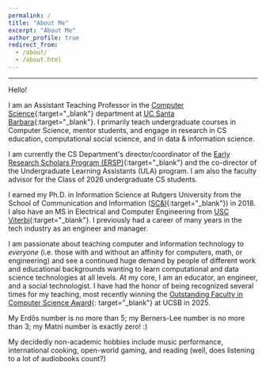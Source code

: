 ```yaml
---
permalink: /
title: "About Me"
excerpt: "About Me"
author_profile: true
redirect_from: 
  - /about/
  - /about.html
---
```


-----
Hello! 

I am an Assistant Teaching Professor in the 
[Computer Science](https://cs.ucsb.edu){:target="_blank"} department 
at [UC Santa Barbara](https://www.ucsb.edu){:target="_blank"}.
I primarily teach undergraduate courses in Computer Science, mentor students, and engage in research in CS education, computational social science, and in data & information science.

I am currently the CS Department's director/coordinator of the [Early Research Scholars Program (ERSP)](https://ersp.cs.ucsb.edu){:target="_blank"} and the co-director of the Undergraduate Learning Assistants (ULA) program. I am also the faculty advisor for the Class of 2026 undergraduate CS students.

I earned my Ph.D. in Information Science at Rutgers University from the School of Communication and Information ([SC&I](https://comminfo.rutgers.edu){:target="_blank"}) in 2018. 
I also have an MS in Electrical and Computer Engineering from [USC Viterbi](https://viterbi.usc.edu){:target="_blank"}. I previously had a career of many years in the tech industry as an engineer and manager.

I am passionate about teaching computer and information technology to *everyone* (i.e. those with and without an affinity for computers, math, or engineering)
and see a continued huge demand by people of different work and educational backgrounds wanting to learn computational and data science technologies
at all levels. At my core, I am an educator, an engineer, and a social technologist. 
I have had the honor of being recognized several times for my teaching, most recently winning the 
[Outstanding Faculty in Computer Science Award](https://engineering.ucsb.edu/news/class-2025-recognizes-outstanding-faculty){: target="_blank"} at UCSB in 2025. 

My Erdős number is no more than 5; my Berners-Lee number is no more than 3; my Matni number is exactly zero! :)

My decidedly non-academic hobbies include music performance, international cooking, open-world gaming, and reading (well, does listening to a lot of audiobooks count?)
